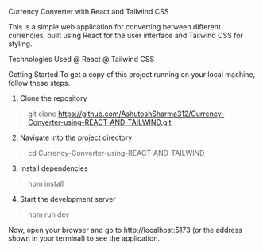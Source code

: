 Currency Converter with React and Tailwind CSS


This is a simple web application for converting between different currencies, built using React for the user interface and Tailwind CSS for styling.


Technologies Used
@ React
@ Tailwind CSS

Getting Started
To get a copy of this project running on your local machine, follow these steps.


1. Clone the repository
> git clone https://github.com/AshutoshSharma312/Currency-Converter-using-REACT-AND-TAILWIND.git
2. Navigate into the project directory
> cd Currency-Converter-using-REACT-AND-TAILWIND
3. Install dependencies
> npm install
4. Start the development server
> npm run dev
>

Now, open your browser and go to http://localhost:5173 (or the address shown in your terminal) to see the application.
